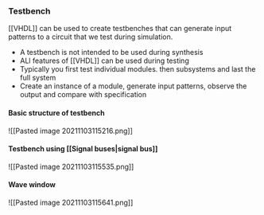 ### Testbench
[[VHDL]] can be used to create testbenches that can generate input patterns to a circuit that we test during simulation.
- A testbench is not intended to be used during synthesis
- ALl features of [[VHDL]] can be used during testing
- Typically you first test individual modules. then subsystems and last the full system
- Create an instance of a module, generate input patterns, observe the output and compare with specification

#### Basic structure of testbench
![[Pasted image 20211103115216.png]]
#### Testbench using [[Signal buses|signal bus]]
![[Pasted image 20211103115535.png]] 
#### Wave window
![[Pasted image 20211103115641.png]]
